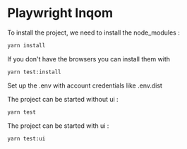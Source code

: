 # Playwright Inqom
 
To install the project, we need to install the node_modules :
```sh
yarn install
```

If you don't have the browsers you can install them with 
```sh
yarn test:install
```

Set up the .env with account credentials like .env.dist

The project can be started without ui :
```sh
yarn test
```

The project can be started with ui :
```sh
yarn test:ui
```
